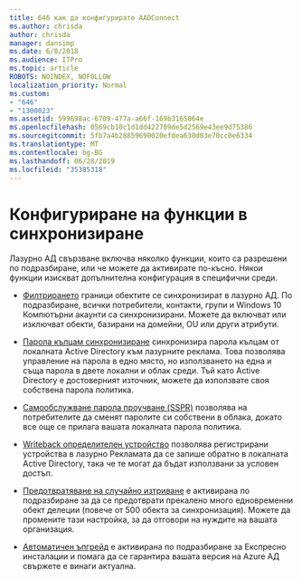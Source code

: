 ```yaml
---
title: 646 как да конфигурирате AADConnect
ms.author: chrisda
author: chrisda
manager: dansimp
ms.date: 6/8/2018
ms.audience: ITPro
ms.topic: article
ROBOTS: NOINDEX, NOFOLLOW
localization_priority: Normal
ms.custom:
- "646"
- "1300023"
ms.assetid: 599698ac-6709-477a-a66f-169b3165064e
ms.openlocfilehash: 0569cb10c1d1dd422709de5d2569e43ee9d75386
ms.sourcegitcommit: 5fb7a4b28859690020efdea630d03e70cc0e6334
ms.translationtype: MT
ms.contentlocale: bg-BG
ms.lasthandoff: 06/28/2019
ms.locfileid: "35385318"
---
```

# <a name="configure-sync-features"></a>Конфигуриране на функции в синхронизиране

Лазурно АД свързване включва няколко функции, които са разрешени по подразбиране, или че можете да активирате по-късно. Някои функции изискват допълнителна конфигурация в специфични среди.

- [Филтрирането](https://docs.microsoft.com/azure/active-directory/connect/active-directory-aadconnectsync-configure-filtering) граници обектите се синхронизират в лазурно АД. По подразбиране, всички потребители, контакти, групи и Windows 10 Компютърни акаунти са синхронизирани. Можете да включват или изключват обекти, базирани на домейни, OU или други атрибути.

- [Парола кълцам синхронизиране](https://docs.microsoft.com/azure/active-directory/connect/active-directory-aadconnectsync-implement-password-hash-synchronization) синхронизира парола кълцам от локалната Active Directory към лазурните реклама. Това позволява управление на парола в едно място, но използването на една и съща парола в двете локални и облак среди. Тъй като Active Directory е достоверният източник, можете да използвате своя собствена парола политика.

- [Самообслужване парола проучване (SSPR)](https://docs.microsoft.com/azure/active-directory/authentication/quickstart-sspr) позволява на потребителите да сменят паролите си собствени в облака, докато все още се прилага вашата локалната парола политика.

- [Writeback определителен устройство](https://docs.microsoft.com/azure/active-directory/connect/active-directory-aadconnect-feature-device-writeback) позволява регистрирани устройства в лазурно Рекламата да се запише обратно в локалната Active Directory, така че те могат да бъдат използвани за условен достъп.

- [Предотвратяване на случайно изтриване](https://docs.microsoft.com/azure/active-directory/connect/active-directory-aadconnectsync-feature-prevent-accidental-deletes) е активирана по подразбиране за да се предотврати прекалено много едновременни обект делеции (повече от 500 обекта за синхронизация). Можете да промените тази настройка, за да отговори на нуждите на вашата организация.

- [Автоматичен ъпгрейд](https://docs.microsoft.com/azure/active-directory/connect/active-directory-aadconnect-feature-automatic-upgrade) е активирана по подразбиране за Експресно инсталации и помага да се гарантира вашата версия на Azure АД свържете е винаги актуална.
